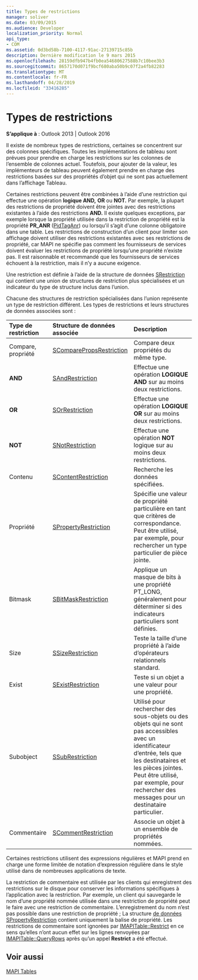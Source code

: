 ```yaml
---
title: Types de restrictions
manager: soliver
ms.date: 03/09/2015
ms.audience: Developer
localization_priority: Normal
api_type:
- COM
ms.assetid: 0d3bd58b-7100-4117-91ac-27139715c85b
description: Dernière modification le 9 mars 2015
ms.openlocfilehash: 28159dfb947b4fb0ea54680627588b7c10bee3b3
ms.sourcegitcommit: 8657170d071f9bcf680aba50b9c07f2a4fb82283
ms.translationtype: MT
ms.contentlocale: fr-FR
ms.lasthandoff: 04/28/2019
ms.locfileid: "33416285"
---
```

# <a name="types-of-restrictions"></a>Types de restrictions

  
  
**S’applique à** : Outlook 2013 | Outlook 2016 
  
Il existe de nombreux types de restrictions, certaines se concentrent sur des colonnes spécifiques. Toutes les implémentations de tableau sont prévues pour prendre en charge les restrictions sur les colonnes de l’ensemble de colonnes actuel. Toutefois, pour ajouter de la valeur, les implémenteurs de tableau peuvent également prendre en charge des restrictions basées sur des propriétés d’objet qui ne sont pas actuellement dans l’affichage Tableau.
  
Certaines restrictions peuvent être combinées à l’aide d’une restriction qui effectue une opération **logique AND,** **OR** ou **NOT.** Par exemple, la plupart des restrictions de propriété doivent être jointes avec des restrictions existantes à l’aide des restrictions **AND.** Il existe quelques exceptions, par exemple lorsque la propriété utilisée dans la restriction de propriété est la propriété **PR_ANR** ([PidTagAnr](pidtaganr-canonical-property.md)) ou lorsqu’il s’agit d’une colonne obligatoire dans une table. Les restrictions de construction d’un client pour limiter son affichage doivent utiliser des restrictions existantes avec ses restrictions de propriété, car MAPI ne spécifie pas comment les fournisseurs de services doivent évaluer les restrictions de propriété lorsqu’une propriété n’existe pas. Il est raisonnable et recommandé que les fournisseurs de services échouent à la restriction, mais il n’y a aucune exigence. 
  
Une restriction est définie à l’aide de la structure de données [SRestriction](srestriction.md) qui contient une union de structures de restriction plus spécialisées et un indicateur du type de structure inclus dans l’union. 
  
Chacune des structures de restriction spécialisées dans l’union représente un type de restriction différent. Les types de restrictions et leurs structures de données associées sont :
  
|**Type de restriction**|**Structure de données associée**|**Description**|
|:-----|:-----|:-----|
|Compare, propriété  <br/> |[SComparePropsRestriction](scomparepropsrestriction.md) <br/> |Compare deux propriétés du même type.  <br/> |
|**AND** <br/> |[SAndRestriction](sandrestriction.md) <br/> |Effectue une opération **LOGIQUE AND** sur au moins deux restrictions.  <br/> |
|**OR** <br/> |[SOrRestriction](sorrestriction.md) <br/> |Effectue une opération **LOGIQUE OR** sur au moins deux restrictions.  <br/> |
|**NOT** <br/> |[SNotRestriction](snotrestriction.md) <br/> |Effectue une opération **NOT** logique sur au moins deux restrictions.  <br/> |
|Contenu  <br/> |[SContentRestriction](scontentrestriction.md) <br/> |Recherche les données spécifiées.  <br/> |
|Propriété  <br/> |[SPropertyRestriction](spropertyrestriction.md) <br/> |Spécifie une valeur de propriété particulière en tant que critères de correspondance. Peut être utilisé, par exemple, pour rechercher un type particulier de pièce jointe.  <br/> |
|Bitmask  <br/> |[SBitMaskRestriction](sbitmaskrestriction.md) <br/> |Applique un masque de bits à une propriété PT_LONG, généralement pour déterminer si des indicateurs particuliers sont définies.  <br/> |
|Size  <br/> |[SSizeRestriction](ssizerestriction.md) <br/> |Teste la taille d’une propriété à l’aide d’opérateurs relationnels standard.  <br/> |
|Exist  <br/> |[SExistRestriction](sexistrestriction.md) <br/> |Teste si un objet a une valeur pour une propriété.  <br/> |
|Subobject  <br/> |[SSubRestriction](ssubrestriction.md) <br/> |Utilisé pour rechercher des sous-objets ou des objets qui ne sont pas accessibles avec un identificateur d’entrée, tels que les destinataires et les pièces jointes. Peut être utilisé, par exemple, pour rechercher des messages pour un destinataire particulier.  <br/> |
|Commentaire  <br/> |[SCommentRestriction](scommentrestriction.md) <br/> |Associe un objet à un ensemble de propriétés nommées.  <br/> |
   
Certaines restrictions utilisent des expressions régulières et MAPI prend en charge une forme limitée de notation d’expression régulière dans le style utilisé dans de nombreuses applications de texte.
  
La restriction de commentaire est utilisée par les clients qui enregistrent des restrictions sur le disque pour conserver les informations spécifiques à l’application avec la restriction. Par exemple, un client qui sauvegarde le nom d’une propriété nommée utilisée dans une restriction de propriété peut le faire avec une restriction de commentaire. L’enregistrement du nom n’est pas possible dans une restriction de propriété ; La structure [de données SPropertyRestriction](spropertyrestriction.md) contient uniquement la balise de propriété. Les restrictions de commentaire sont ignorées par [IMAPITable::Restrict](imapitable-restrict.md) en ce sens qu’elles n’ont aucun effet sur les lignes renvoyées par [IMAPITable::QueryRows](imapitable-queryrows.md) après qu’un appel **Restrict** a été effectué. 
  
## <a name="see-also"></a>Voir aussi



[MAPI Tables](mapi-tables.md)

